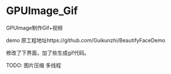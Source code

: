 # GPUImage_Gif
GPUImage制作Gif+视频

demo 原工程地址https://github.com/Guikunzhi/BeautifyFaceDemo

修改了下界面，加了些生成gif代码。

TODO: 图片压缩  多线程
